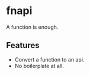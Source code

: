 # fnapi

A function is enough.

## Features

- Convert a function to an api.
- No boilerplate at all.
